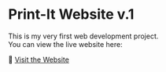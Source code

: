 # Print-It Website v.1

This is my very first web development project.  
You can view the live website here:

🔗 [Visit the Website](https://hiro502.github.io/Openclasseroom_Project_1/)
